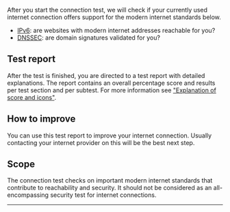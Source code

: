 After you start the connection test, we will check if your currently used internet connection offers support for the modern internet standards below.

* [IPv6](/faqs/ipv6/): are websites with modern internet addresses reachable for you?
* [DNSSEC](/faqs/dnssec/): are domain signatures validated for you?

## Test report
After the test is finished, you are directed to a test report with detailed explanations. The report contains an overall percentage score and results per test section and per subtest. For more information see ["Explanation of score and icons"](/faqs/report/). 

## How to improve
You can use this test report to improve your internet connection. Usually contacting your internet provider on this will be the best next step.

## Scope
The connection test checks on important modern internet standards that contribute to reachability and security. It should not be considered as an all-encompassing security test for internet connections.

---
